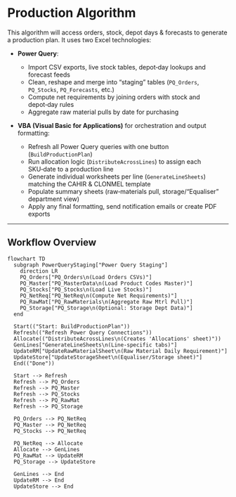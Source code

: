 # Production Algorithm

This algorithm will access orders, stock, depot days & forecasts to generate a production plan. It uses two Excel technologies:

- **Power Query**:
  - Import CSV exports, live stock tables, depot‑day lookups and forecast feeds
  - Clean, reshape and merge into “staging” tables (`PQ_Orders`, `PQ_Stocks`, `PQ_Forecasts`, etc.)
  - Compute net requirements by joining orders with stock and depot‑day rules
  - Aggregate raw material pulls by date for purchasing

- **VBA (Visual Basic for Applications)** for orchestration and output formatting:
  - Refresh all Power Query queries with one button (`BuildProductionPlan`)
  - Run allocation logic (`DistributeAcrossLines`) to assign each SKU‑date to a production line
  - Generate individual worksheets per line (`GenerateLineSheets`) matching the CAHIR & CLONMEL template
  - Populate summary sheets (raw‑materials pull, storage/“Equaliser” department view)
  - Apply any final formatting, send notification emails or create PDF exports

---
## Workflow Overview

```mermaid
flowchart TD
  subgraph PowerQueryStaging["Power Query Staging"]
    direction LR
    PQ_Orders["PQ_Orders\n(Load Orders CSVs)"]
    PQ_Master["PQ_MasterData\n(Load Product Codes Master)"]
    PQ_Stocks["PQ_Stocks\n(Load Live Stocks)"]
    PQ_NetReq["PQ_NetReq\n(Compute Net Requirements)"]
    PQ_RawMat["PQ_RawMaterials\n(Aggregate Raw Mtrl Pull)"]
    PQ_Storage["PQ_Storage\n(Optional: Storage Dept Data)"]
  end

  Start(("Start: BuildProductionPlan"))
  Refresh(("Refresh Power Query Connections"))
  Allocate(("DistributeAcrossLines\n(Creates 'Allocations' sheet)"))
  GenLines["GenerateLineSheets\n(Line‑specific tabs)"]
  UpdateRM["UpdateRawMaterialSheet\n(Raw Material Daily Requirement)"]
  UpdateStore["UpdateStorageSheet\n(Equaliser/Storage sheet)"]
  End(("Done"))

  Start --> Refresh
  Refresh --> PQ_Orders
  Refresh --> PQ_Master
  Refresh --> PQ_Stocks
  Refresh --> PQ_RawMat
  Refresh --> PQ_Storage

  PQ_Orders --> PQ_NetReq
  PQ_Master --> PQ_NetReq
  PQ_Stocks --> PQ_NetReq

  PQ_NetReq --> Allocate
  Allocate --> GenLines
  PQ_RawMat --> UpdateRM
  PQ_Storage --> UpdateStore

  GenLines --> End
  UpdateRM --> End
  UpdateStore --> End
  ```
